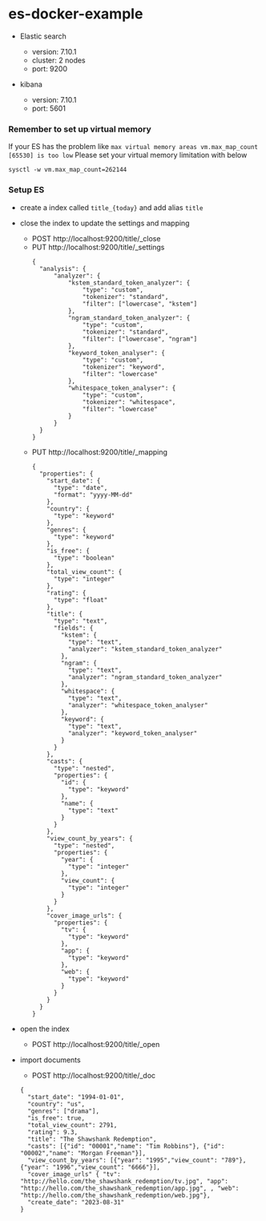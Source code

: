 # es-docker-example

* Elastic search
    - version: 7.10.1
    - cluster: 2 nodes
    - port: 9200

* kibana
   - version: 7.10.1
   - port: 5601



### Remember to set up virtual memory

If your ES has the problem like `max virtual memory areas vm.max_map_count [65530] is too low`
Please set your virtual memory limitation with below

```
sysctl -w vm.max_map_count=262144
```

### Setup ES
* create a index called `title_{today}` and add alias `title`

* close the index to update the settings and mapping
    - POST http://localhost:9200/title/_close
    - PUT http://localhost:9200/title/_settings
        ```
        {
          "analysis": {
              "analyzer": {
                  "kstem_standard_token_analyzer": {
                      "type": "custom",
                      "tokenizer": "standard",
                      "filter": ["lowercase", "kstem"]
                  },
                  "ngram_standard_token_analyzer": {
                      "type": "custom",
                      "tokenizer": "standard",
                      "filter": ["lowercase", "ngram"]
                  },
                  "keyword_token_analyser": {
                      "type": "custom",
                      "tokenizer": "keyword",
                      "filter": "lowercase"
                  },
                  "whitespace_token_analyser": {
                      "type": "custom",
                      "tokenizer": "whitespace",
                      "filter": "lowercase"
                  }
              }
          }
      }
      ```
    - PUT http://localhost:9200/title/_mapping
      ```
      {
        "properties": {
          "start_date": {
            "type": "date",
            "format": "yyyy-MM-dd"
          },
          "country": {
            "type": "keyword"
          },
          "genres": {
            "type": "keyword"
          },
          "is_free": {
            "type": "boolean"
          },
          "total_view_count": {
            "type": "integer"
          },
          "rating": {
            "type": "float"
          },
          "title": {
            "type": "text",
            "fields": {
              "kstem": {
                "type": "text",
                "analyzer": "kstem_standard_token_analyzer"
              },
              "ngram": {
                "type": "text",
                "analyzer": "ngram_standard_token_analyzer"
              },
              "whitespace": {
                "type": "text",
                "analyzer": "whitespace_token_analyser"
              },
              "keyword": {
                "type": "text",
                "analyzer": "keyword_token_analyser"
              }
            }
          },
          "casts": {
            "type": "nested",
            "properties": {
              "id": {
                "type": "keyword"
              },
              "name": {
                "type": "text"
              }
            }
          },
          "view_count_by_years": {
            "type": "nested",
            "properties": {
              "year": {
                "type": "integer"
              },
              "view_count": {
                "type": "integer"
              }
            }
          },
          "cover_image_urls": {
            "properties": {
              "tv": {
                "type": "keyword"
              },
              "app": {
                "type": "keyword"
              },
              "web": {
                "type": "keyword"
              }
            }
          }
        }
      }
      ```
* open the index
    - POST http://localhost:9200/title/_open

* import documents
    - POST http://localhost:9200/title/_doc
    ```
    {
      "start_date": "1994-01-01",
      "country": "us",
      "genres": ["drama"],
      "is_free": true,
      "total_view_count": 2791,
      "rating": 9.3,
      "title": "The Shawshank Redemption",
      "casts": [{"id": "00001","name": "Tim Robbins"}, {"id": "00002","name": "Morgan Freeman"}],
      "view_count_by_years": [{"year": "1995","view_count": "789"}, {"year": "1996","view_count": "6666"}],
      "cover_image_urls" { "tv": "http://hello.com/the_shawshank_redemption/tv.jpg", "app": "http://hello.com/the_shawshank_redemption/app.jpg", , "web": "http://hello.com/the_shawshank_redemption/web.jpg"},
      "create_date": "2023-08-31"
    }
    ```

